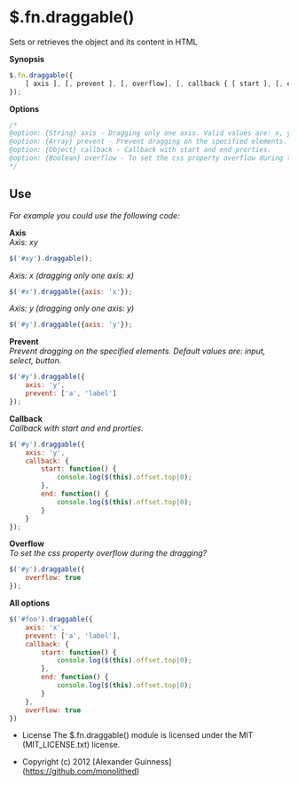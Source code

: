 # $.fn.draggable()

Sets or retrieves the object and its content in HTML

**Synopsis**

```javascript
$.fn.draggable({
    [ axis ], [, prevent ], [, overflow], [, callback { [ start ], [, end] }]
});
```

**Options**

```javascript
/*
@option: {String} axis - Dragging only one axis. Valid values are: x, y, xy (default value).
@option: {Array} prevent - Prevent dragging on the specified elements. Default values are: input, select, button.
@option: {Object} callback - Callback with start and end prorties.
@option: {Boolean} overflow - To set the css property overflow during the dragging?
*/
```

## Use
*For example you could use the following code:*

**Axis**
<br />
*Axis: xy*

```javascript
$('#xy').draggable();
```

*Axis: x (dragging only one axis: x)*

```javascript
$('#x').draggable({axis: 'x'});
```

*Axis: y (dragging only one axis: y)*

```javascript
$('#y').draggable({axis: 'y'});
```

**Prevent**
<br />
*Prevent dragging on the specified elements. Default values are: input, select, button.*

```javascript
$('#y').draggable({
	axis: 'y',
	prevent: ['a', 'label']
});
```


**Callback**
<br />
*Callback with start and end prorties.*

```javascript
$('#y').draggable({
	axis: 'y',
	callback: {
		start: function() {
			console.log($(this).offset.top|0);
		},
		end: function() {
			console.log($(this).offset.top|0);
		}
	}
});
```

**Overflow**
<br />
*To set the css property overflow during the dragging?*

```javascript
$('#y').draggable({
	overflow: true
});
```


**All options**

```javascript
$('#foo').draggable({
    axis: 'x',
    prevent: ['a', 'label'],
    callback: {
		start: function() {
			console.log($(this).offset.top|0);
		},
		end: function() {
			console.log($(this).offset.top|0);
		}
	},
    overflow: true
})
```

* License
    The $.fn.draggable() module is licensed under the MIT (MIT_LICENSE.txt) license.

* Copyright (c) 2012 [Alexander Guinness] (https://github.com/monolithed)
